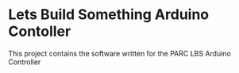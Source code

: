 # Lets Build Something Arduino Contoller
This project contains the software written for the PARC LBS Arduino Controller
